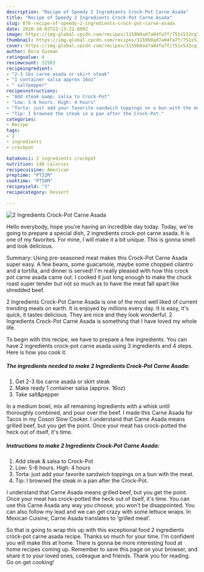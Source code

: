 ```yaml
---
description: "Recipe of Speedy 2 Ingredients Crock-Pot Carne Asada"
title: "Recipe of Speedy 2 Ingredients Crock-Pot Carne Asada"
slug: 876-recipe-of-speedy-2-ingredients-crock-pot-carne-asada
date: 2020-10-02T23:13:22.690Z
image: https://img-global.cpcdn.com/recipes/1159b0ad7a04fa7f/751x532cq70/2-ingredients-crock-pot-carne-asada-recipe-main-photo.jpg
thumbnail: https://img-global.cpcdn.com/recipes/1159b0ad7a04fa7f/751x532cq70/2-ingredients-crock-pot-carne-asada-recipe-main-photo.jpg
cover: https://img-global.cpcdn.com/recipes/1159b0ad7a04fa7f/751x532cq70/2-ingredients-crock-pot-carne-asada-recipe-main-photo.jpg
author: Dora Guzman
ratingvalue: 4
reviewcount: 32503
recipeingredient:
- "2-3 lbs carne asada or skirt steak"
- "1 container salsa approx 16oz"
- " saltpepper"
recipeinstructions:
- "Add steak &amp; salsa to Crock-Pot"
- "Low: 5-6 hours. High: 4 hours"
- "Torta: just add your favorite sandwich toppings on a bun with the meat."
- "Tip: I browned the steak in a pan after the Crock-Pot."
categories:
- Recipe
tags:
- 2
- ingredients
- crockpot

katakunci: 2 ingredients crockpot 
nutrition: 148 calories
recipecuisine: American
preptime: "PT32M"
cooktime: "PT50M"
recipeyield: "3"
recipecategory: Dessert

---
```



![2 Ingredients Crock-Pot Carne Asada](https://img-global.cpcdn.com/recipes/1159b0ad7a04fa7f/751x532cq70/2-ingredients-crock-pot-carne-asada-recipe-main-photo.jpg)

Hello everybody, hope you're having an incredible day today. Today, we're going to prepare a special dish, 2 ingredients crock-pot carne asada. It is one of my favorites. For mine, I will make it a bit unique. This is gonna smell and look delicious.

Summary: Using pre-seasoned meat makes this Crock-Pot Carne Asada super easy. A few beans, some guacamole, maybe some chopped cilantro and a tortilla, and dinner is served! I&#39;m really pleased with how this crock pot carne asada came out. I cooked it just long enough to make the chuck roast super tender but not so much as to have the meat fall apart like shredded beef.

2 Ingredients Crock-Pot Carne Asada is one of the most well liked of current trending meals on earth. It is enjoyed by millions every day. It is easy, it's quick, it tastes delicious. They are nice and they look wonderful. 2 Ingredients Crock-Pot Carne Asada is something that I have loved my whole life.


To begin with this recipe, we have to prepare a few ingredients. You can have 2 ingredients crock-pot carne asada using 3 ingredients and 4 steps. Here is how you cook it.

<!--inarticleads1-->

##### The ingredients needed to make 2 Ingredients Crock-Pot Carne Asada:

1. Get 2-3 lbs carne asada or skirt steak
1. Make ready 1 container salsa (approx. 16oz)
1. Take  salt&amp;pepper


In a medium bowl, mix all remaining ingredients with a whisk until thoroughly combined, and pour over the beef. I made this Carne Asada for Tacos in my Cosori Slow Cooker. I understand that Carne Asada means grilled beef, but you get the point. Once your meat has crock-potted the heck out of itself, it&#39;s time. 

<!--inarticleads2-->

##### Instructions to make 2 Ingredients Crock-Pot Carne Asada:

1. Add steak &amp; salsa to Crock-Pot
1. Low: 5-6 hours. High: 4 hours
1. Torta: just add your favorite sandwich toppings on a bun with the meat.
1. Tip: I browned the steak in a pan after the Crock-Pot.


I understand that Carne Asada means grilled beef, but you get the point. Once your meat has crock-potted the heck out of itself, it&#39;s time. You can use this Carne Asada any way you choose, you won&#39;t be disappointed. You can also follow my lead and we can get crazy with some lettuce wraps. In Mexican Cuisine, Carne Asada translates to &#39;grilled meat&#39;. 

So that is going to wrap this up with this exceptional food 2 ingredients crock-pot carne asada recipe. Thanks so much for your time. I'm confident you will make this at home. There is gonna be more interesting food at home recipes coming up. Remember to save this page on your browser, and share it to your loved ones, colleague and friends. Thank you for reading. Go on get cooking!

